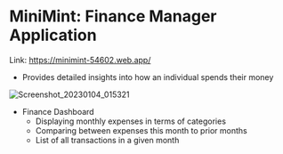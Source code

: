 # MiniMint: Finance Manager Application

Link: https://minimint-54602.web.app/

- Provides detailed insights into how an individual spends their money

![Screenshot_20230104_015321](https://user-images.githubusercontent.com/70358186/212457435-1019e365-262d-426b-9ac0-03d1d1aa62fc.png)

 - Finance Dashboard
      - Displaying monthly expenses in terms of categories
      - Comparing between expenses this month to prior months
      - List of all transactions in a given month
